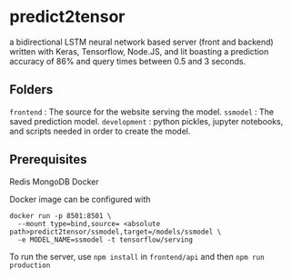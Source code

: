 # predict2tensor
a bidirectional LSTM neural network based server (front and backend) written with Keras, Tensorflow, Node.JS, and lit boasting a prediction accuracy of 86% and query times between 0.5 and 3 seconds.

## Folders
`frontend` : The source for the website serving the model.
`ssmodel` : The saved prediction model.
`development` : python pickles, jupyter notebooks, and scripts needed in order to create the model.

## Prerequisites
Redis
MongoDB
Docker

Docker image can be configured with 

```
docker run -p 8501:8501 \   
  --mount type=bind,source= <absolute path>predict2tensor/ssmodel,target=/models/ssmodel \
  -e MODEL_NAME=ssmodel -t tensorflow/serving
```

To run the server, use `npm install` in `frontend/api` and then `npm run production`
